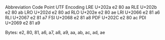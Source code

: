 Abbreviation  Code Point  UTF Encoding
LRE           U+202a      e2 80 aa
RLE           U+202b      e2 80 ab
LRO           U+202d      e2 80 ad
RLO           U+202e      e2 80 ae
LRI           U+2066      e2 81 a6
RLI           U+2067      e2 81 a7
FSI           U+2068      e2 81 a8
PDF           U+202C      e2 80 ac
PDI           U+2069      e2 81 a9

Bytes:
e2, 80, 81, a6, a7, a8, a9, aa, ab, ac, ad, ae
